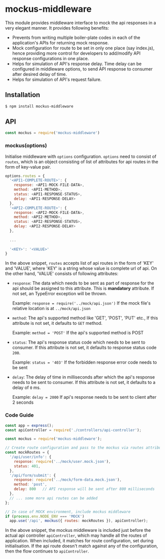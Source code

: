 # mockus-middleware

This module provides middleware interface to mock the api responses in a very elegant manner. It provides following benefits:
* Prevents from writing multiple boiler-plate codes in each of the application's APIs for returning mock response.
* Mock configuration for route to be set in only one place (say index.js), hence providing more control for developers to add/modify API response configurations in one place.
* Helps for simulation of API's response delay. Time delay can be configured in middleware options, to send API response to consumer after desired delay of time.
* Helps for simulation of API's request failure.

## Installation

```sh
$ npm install mockus-middleware
```

## API

```js
const mockus = require('mockus-middleware')
```

### mockus(options)

Initialise middleware with `options` configuration. `options` need to consist of `routes`, which is an object consisting of list of attributes for api routes in the form of key-value pair.

```js
options.routes = {
  '<API1-COMPLETE-ROUTE>': {
    response: <API1-MOCK-FILE-DATA>,
    method: <API1-METHOD>,
    status: <API1-RESPONSE-STATUS>,
    delay: <API1-RESPONSE-DELAY>
  },
  '<API2-COMPLETE-ROUTE>': {
    response: <API2-MOCK-FILE-DATA>,
    method: <API2-METHOD>,
    status: <API2-RESPONSE-STATUS>,
    delay: <API2-RESPONSE-DELAY>
  },
    
  ...
  
  '<KEY>': '<VALUE>'
}
```

In the above snippet, `routes` accepts list of api routes in the form of 'KEY' and 'VALUE', where 'KEY' is a string whose value is complete url of api.
On the other hand, 'VALUE' consists of following attributes:

* `response`: The data which needs to be sent as part of response for the api should be assigned to this attribute. This is **mandatory** attribute. If not set, an TypeError exception will be thrown.

    Example: `response = require('../mock/api.json')` If the mock file's relative location is at `../mock/api.json`
    
* `method`: The api's supported method like 'GET', 'POST', 'PUT' etc., If this attribute is not set, it defaults to `GET` method.

    Example: `method = 'POST'` If the api's supported method is POST
    
* `status`: The api's response status code which needs to be sent to consumer. If this attribute is not set, it defaults to response status code `200`.

    Example: `status = '403'` If the forbidden response error code needs to be sent
    
* `delay`: The delay of time in milliseconds after which the api's response needs to be sent to consumer. If this attribute is not set, it defaults to a delay of `0` ms.

    Example: `delay = 2000` If api's response needs to be sent to client after 2 seconds


### Code Guide
```js
const app = express();
const apiController = require('./controllers/api-controller');

const mockus = require('mockus-middleware');

// Create route configuration and pass to the mockus via routes attribute like below
const mockRoutes = {
  '/api/user/info': {
    response: require('../mock/user.mock.json'),
    status: 401,
  },
  '/api/form/submit': {
    response: require('../mock/form-data.mock.json'),
    method: 'post',
    delay: 800   // API response will be sent after 800 milliseconds
  },
  // ... some more api routes can be added
};

// In case of MOCK environment, include mockus middleware
if (process.env.NODE_ENV === 'MOCK')
  app.use('/api', mockus({ routes: mockRoutes }), apiController); 
```

In the above snippet, the mockus middleware is included just before the actual api controller `apiController`, which may handle all the routes of application.
When included, it matches for route configuration, set during initialisation. If the api route doesn't match against any of the configuration, then the flow continues to `apiController`. 
